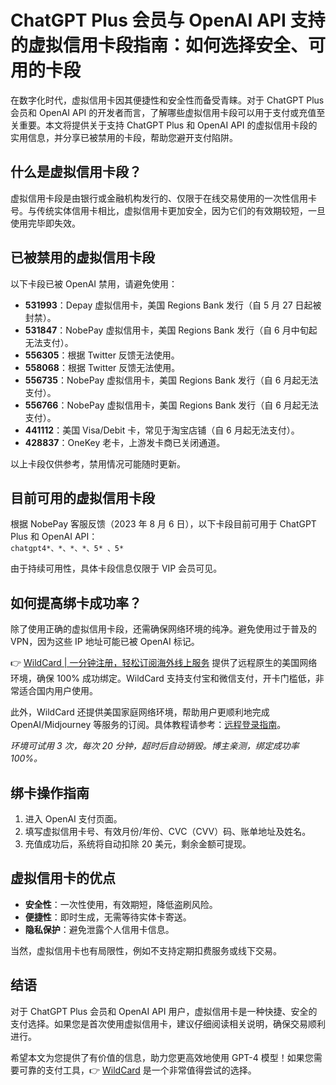 # ChatGPT Plus 会员与 OpenAI API 支持的虚拟信用卡段指南：如何选择安全、可用的卡段

在数字化时代，虚拟信用卡因其便捷性和安全性而备受青睐。对于 ChatGPT Plus 会员和 OpenAI API 的开发者而言，了解哪些虚拟信用卡段可以用于支付或充值至关重要。本文将提供关于支持 ChatGPT Plus 和 OpenAI API 的虚拟信用卡段的实用信息，并分享已被禁用的卡段，帮助您避开支付陷阱。

## 什么是虚拟信用卡段？

虚拟信用卡段是由银行或金融机构发行的、仅限于在线交易使用的一次性信用卡号。与传统实体信用卡相比，虚拟信用卡更加安全，因为它们的有效期较短，一旦使用完毕即失效。

## 已被禁用的虚拟信用卡段

以下卡段已被 OpenAI 禁用，请避免使用：

- **531993**：Depay 虚拟信用卡，美国 Regions Bank 发行（自 5 月 27 日起被封禁）。  
- **531847**：NobePay 虚拟信用卡，美国 Regions Bank 发行（自 6 月中旬起无法支付）。  
- **556305**：根据 Twitter 反馈无法使用。  
- **558068**：根据 Twitter 反馈无法使用。  
- **556735**：NobePay 虚拟信用卡，美国 Regions Bank 发行（自 6 月起无法支付）。  
- **556766**：NobePay 虚拟信用卡，美国 Regions Bank 发行（自 6 月起无法支付）。  
- **441112**：美国 Visa/Debit 卡，常见于淘宝店铺（自 6 月起无法支付）。  
- **428837**：OneKey 老卡，上游发卡商已关闭通道。

以上卡段仅供参考，禁用情况可能随时更新。

## 目前可用的虚拟信用卡段

根据 NobePay 客服反馈（2023 年 8 月 6 日），以下卡段目前可用于 ChatGPT Plus 和 OpenAI API：  
`chatgpt4*、*、*、*、5* 、5*`  

由于持续可用性，具体卡段信息仅限于 VIP 会员可见。

## 如何提高绑卡成功率？

除了使用正确的虚拟信用卡段，还需确保网络环境的纯净。避免使用过于普及的 VPN，因为这些 IP 地址可能已被 OpenAI 标记。  

👉 [WildCard | 一分钟注册，轻松订阅海外线上服务](https://bbtdd.com/WildCard) 提供了远程原生的美国网络环境，确保 100% 成功绑定。WildCard 支持支付宝和微信支付，开卡门槛低，非常适合国内用户使用。

此外，WildCard 还提供美国家庭网络环境，帮助用户更顺利地完成 OpenAI/Midjourney 等服务的订阅。具体教程请参考：[远程登录指南](https://bbtdd.com/WildCard)。  

*环境可试用 3 次，每次 20 分钟，超时后自动销毁。博主亲测，绑定成功率 100%。*

## 绑卡操作指南

1. 进入 OpenAI 支付页面。  
2. 填写虚拟信用卡号、有效月份/年份、CVC（CVV）码、账单地址及姓名。  
3. 充值成功后，系统将自动扣除 20 美元，剩余金额可提现。  

## 虚拟信用卡的优点

- **安全性**：一次性使用，有效期短，降低盗刷风险。  
- **便捷性**：即时生成，无需等待实体卡寄送。  
- **隐私保护**：避免泄露个人信用卡信息。  

当然，虚拟信用卡也有局限性，例如不支持定期扣费服务或线下交易。

## 结语

对于 ChatGPT Plus 会员和 OpenAI API 用户，虚拟信用卡是一种快捷、安全的支付选择。如果您是首次使用虚拟信用卡，建议仔细阅读相关说明，确保交易顺利进行。  

希望本文为您提供了有价值的信息，助力您更高效地使用 GPT-4 模型！如果您需要可靠的支付工具，👉 [WildCard](https://bbtdd.com/WildCard) 是一个非常值得尝试的选择。